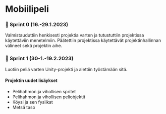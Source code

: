 # Mobiilipeli

### :date: Sprint 0 (16.-29.1.2023)

Valmistauduttiin henkisesti projektia varten ja tutustuttiin projektissa käytettäviin menetelmiin. Päätettiin projektissa käytettävät projektinhallinnan välineet sekä projektin aihe. 

### :date: Sprint 1 (30-1.-19.2.2023)

Luotiin peliä varten Unity-projekti ja alettiin työstämään sitä. 

#### Projektin uudet lisäykset

* Pelihahmon ja vihollisen spritet
* Pelihahmon ja vihollisen peliobjektit
* Köysi ja sen fysiikat
* Metsä taso
 
